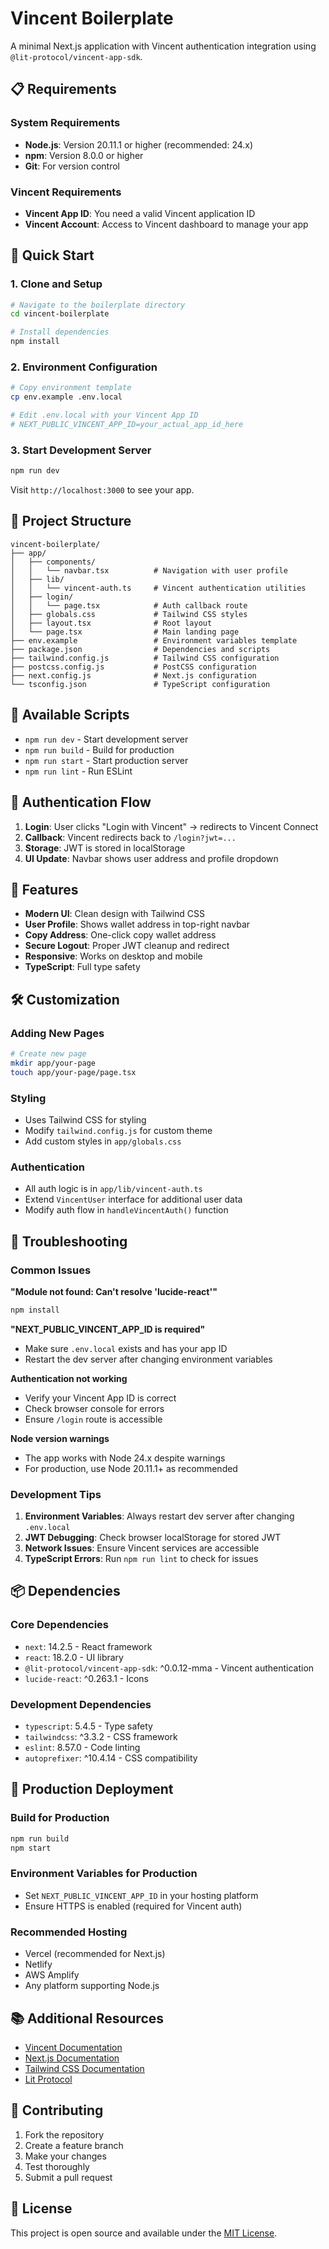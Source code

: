 # Vincent Boilerplate

A minimal Next.js application with Vincent authentication integration using `@lit-protocol/vincent-app-sdk`.

## 📋 Requirements

### System Requirements
- **Node.js**: Version 20.11.1 or higher (recommended: 24.x)
- **npm**: Version 8.0.0 or higher
- **Git**: For version control

### Vincent Requirements
- **Vincent App ID**: You need a valid Vincent application ID
- **Vincent Account**: Access to Vincent dashboard to manage your app

## 🚀 Quick Start

### 1. Clone and Setup
```bash
# Navigate to the boilerplate directory
cd vincent-boilerplate

# Install dependencies
npm install
```

### 2. Environment Configuration
```bash
# Copy environment template
cp env.example .env.local

# Edit .env.local with your Vincent App ID
# NEXT_PUBLIC_VINCENT_APP_ID=your_actual_app_id_here
```

### 3. Start Development Server
```bash
npm run dev
```

Visit `http://localhost:3000` to see your app.

## 📁 Project Structure

```
vincent-boilerplate/
├── app/
│   ├── components/
│   │   └── navbar.tsx          # Navigation with user profile
│   ├── lib/
│   │   └── vincent-auth.ts     # Vincent authentication utilities
│   ├── login/
│   │   └── page.tsx            # Auth callback route
│   ├── globals.css             # Tailwind CSS styles
│   ├── layout.tsx              # Root layout
│   └── page.tsx                # Main landing page
├── env.example                 # Environment variables template
├── package.json                # Dependencies and scripts
├── tailwind.config.js          # Tailwind CSS configuration
├── postcss.config.js           # PostCSS configuration
├── next.config.js              # Next.js configuration
└── tsconfig.json               # TypeScript configuration
```

## 🔧 Available Scripts

- `npm run dev` - Start development server
- `npm run build` - Build for production
- `npm run start` - Start production server
- `npm run lint` - Run ESLint

## 🔐 Authentication Flow

1. **Login**: User clicks "Login with Vincent" → redirects to Vincent Connect
2. **Callback**: Vincent redirects back to `/login?jwt=...` 
3. **Storage**: JWT is stored in localStorage
4. **UI Update**: Navbar shows user address and profile dropdown

## 🎨 Features

- **Modern UI**: Clean design with Tailwind CSS
- **User Profile**: Shows wallet address in top-right navbar
- **Copy Address**: One-click copy wallet address
- **Secure Logout**: Proper JWT cleanup and redirect
- **Responsive**: Works on desktop and mobile
- **TypeScript**: Full type safety

## 🛠️ Customization

### Adding New Pages
```bash
# Create new page
mkdir app/your-page
touch app/your-page/page.tsx
```

### Styling
- Uses Tailwind CSS for styling
- Modify `tailwind.config.js` for custom theme
- Add custom styles in `app/globals.css`

### Authentication
- All auth logic is in `app/lib/vincent-auth.ts`
- Extend `VincentUser` interface for additional user data
- Modify auth flow in `handleVincentAuth()` function

## 🚨 Troubleshooting

### Common Issues

**"Module not found: Can't resolve 'lucide-react'"**
```bash
npm install
```

**"NEXT_PUBLIC_VINCENT_APP_ID is required"**
- Make sure `.env.local` exists and has your app ID
- Restart the dev server after changing environment variables

**Authentication not working**
- Verify your Vincent App ID is correct
- Check browser console for errors
- Ensure `/login` route is accessible

**Node version warnings**
- The app works with Node 24.x despite warnings
- For production, use Node 20.11.1+ as recommended

### Development Tips

1. **Environment Variables**: Always restart dev server after changing `.env.local`
2. **JWT Debugging**: Check browser localStorage for stored JWT
3. **Network Issues**: Ensure Vincent services are accessible
4. **TypeScript Errors**: Run `npm run lint` to check for issues

## 📦 Dependencies

### Core Dependencies
- `next`: 14.2.5 - React framework
- `react`: 18.2.0 - UI library
- `@lit-protocol/vincent-app-sdk`: ^0.0.12-mma - Vincent authentication
- `lucide-react`: ^0.263.1 - Icons

### Development Dependencies
- `typescript`: 5.4.5 - Type safety
- `tailwindcss`: ^3.3.2 - CSS framework
- `eslint`: 8.57.0 - Code linting
- `autoprefixer`: ^10.4.14 - CSS compatibility

## 🚀 Production Deployment

### Build for Production
```bash
npm run build
npm start
```

### Environment Variables for Production
- Set `NEXT_PUBLIC_VINCENT_APP_ID` in your hosting platform
- Ensure HTTPS is enabled (required for Vincent auth)

### Recommended Hosting
- Vercel (recommended for Next.js)
- Netlify
- AWS Amplify
- Any platform supporting Node.js

## 📚 Additional Resources

- [Vincent Documentation](https://docs.litprotocol.com/vincent)
- [Next.js Documentation](https://nextjs.org/docs)
- [Tailwind CSS Documentation](https://tailwindcss.com/docs)
- [Lit Protocol](https://litprotocol.com/)

## 🤝 Contributing

1. Fork the repository
2. Create a feature branch
3. Make your changes
4. Test thoroughly
5. Submit a pull request

## 📄 License

This project is open source and available under the [MIT License](LICENSE).

